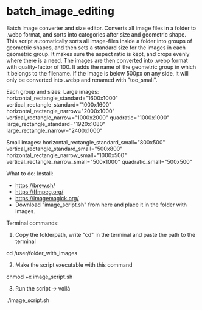 # batch_image_editing
Batch image converter and size editor. Converts all image files in a folder to .webp format, and sorts into categories after size and geometric shape.
This script automatically sorts all image-files inside a folder into groups of geometric shapes, and then sets a standard size for the images in each geometric group. It makes sure the aspect ratio is kept, and crops evenly where there is a need. The images are then converted into .webp format with quality-factor of 100. It adds the name of the geometric group in which it belongs to the filename. If the image is below 500px on any side, it will only be converted into .webp and renamed with "too_small".

Each group and sizes:
Large images:
horizontal_rectangle_standard="1600x1000"
vertical_rectangle_standard="1000x1600"
horizontal_rectangle_narrow="2000x1000"
vertical_rectangle_narrow="1000x2000"
quadratic="1000x1000"
large_rectangle_standard="1920x1080"
large_rectangle_narrow="2400x1000"

Small images:
horizontal_rectangle_standard_small="800x500" 
vertical_rectangle_standard_small="500x800" 
horizontal_rectangle_narrow_small="1000x500" 
vertical_rectangle_narrow_small="500x1000" 
quadratic_small="500x500"

What to do:
Install:
- https://brew.sh/
- https://ffmpeg.org/
- https://imagemagick.org/
- Download "image_script.sh" from here and place it in the folder with images.

Terminal commands:
1. Copy the folderpath, write "cd" in the terminal and paste the path to the terminal

cd /user/folder_with_images

2. Make the script executable with this command

chmod +x image_script.sh

3. Run the script -> voilá

./image_script.sh
